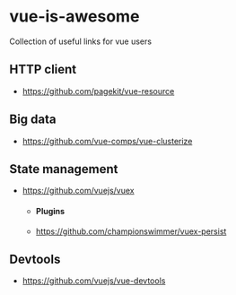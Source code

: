 # vue-is-awesome
Collection of useful links for vue users

## HTTP client 
* https://github.com/pagekit/vue-resource


## Big data
* https://github.com/vue-comps/vue-clusterize


## State management
* https://github.com/vuejs/vuex
  * #### Plugins
  * https://github.com/championswimmer/vuex-persist

## Devtools
* https://github.com/vuejs/vue-devtools

